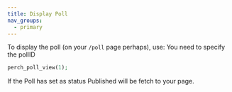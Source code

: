 ```yaml
---
title: Display Poll
nav_groups:
  - primary
---
```


To display the poll (on your `/poll` page perhaps), use:
You need to specify the pollID
```php
perch_poll_view(1);
```


If the Poll has set as status Published will be fetch to your page.
